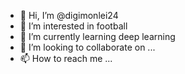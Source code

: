 - 👋 Hi, I’m @digimonlei24
- 👀 I’m interested in football
- 🌱 I’m currently learning deep learning
- 💞️ I’m looking to collaborate on ...
- 📫 How to reach me ...

<!---
digimonlei24/digimonlei24 is a ✨ special ✨ repository because its `README.md` (this file) appears on your GitHub profile.
You can click the Preview link to take a look at your changes.
--->
